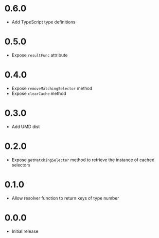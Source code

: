 # 0.6.0
- Add TypeScript type definitions

# 0.5.0
- Expose `resultFunc` attribute

# 0.4.0
- Expose `removeMatchingSelector` method
- Expose `clearCache` method

# 0.3.0
- Add UMD dist

# 0.2.0
- Expose `getMatchingSelector` method to retrieve the instance of cached selectors

# 0.1.0
- Allow resolver function to return keys of type number

# 0.0.0
- Initial release
